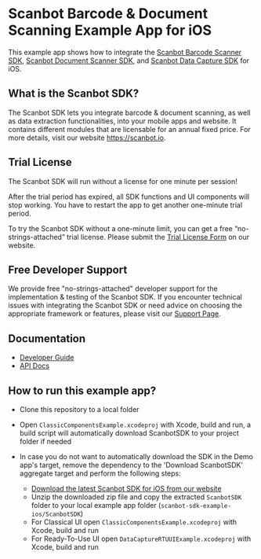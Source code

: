 # Scanbot Barcode & Document Scanning Example App for iOS

This example app shows how to integrate the [Scanbot Barcode Scanner SDK](https://scanbot.io/developer/ios-barcode-scanner-sdk/), [Scanbot Document Scanner SDK](https://scanbot.io/developer/ios-document-scanner/), and [Scanbot Data Capture SDK](https://scanbot.io/developer/ios-data-capture/) for iOS.

## What is the Scanbot SDK?

The Scanbot SDK lets you integrate barcode & document scanning, as well as data extraction functionalities, into your mobile apps and website. It contains different modules that are licensable for an annual fixed price. For more details, visit our website https://scanbot.io.


## Trial License

The Scanbot SDK will run without a license for one minute per session!

After the trial period has expired, all SDK functions and UI components will stop working. You have to restart the app to get another one-minute trial period.

To try the Scanbot SDK without a one-minute limit, you can get a free “no-strings-attached” trial license. Please submit the [Trial License Form](https://scanbot.io/trial/) on our website.

## Free Developer Support

We provide free "no-strings-attached" developer support for the implementation & testing of the Scanbot SDK.
If you encounter technical issues with integrating the Scanbot SDK or need advice on choosing the appropriate
framework or features, please visit our [Support Page](https://docs.scanbot.io/support/).

## Documentation
- [Developer Guide](https://docs.scanbot.io/document-scanner-sdk/ios/introduction/)
- [API Docs](https://scanbotsdk.github.io/documentation/ios/)


## How to run this example app?

- Clone this repository to a local folder
- Open `ClassicComponentsExample.xcodeproj` with Xcode, build and run, a build script will automatically download ScanbotSDK to your project folder if needed

- In case you do not want to automatically download the SDK in the Demo app's target, remove the dependency to the 'Download ScanbotSDK' aggregate target and perform the following steps:
  * [Download the latest Scanbot SDK for iOS from our website](https://docs.scanbot.io/document-scanner-sdk/ios/getting-started/)
  * Unzip the downloaded zip file and copy the extracted `ScanbotSDK` folder to your local example app folder (`scanbot-sdk-example-ios/ScanbotSDK`)
  * For Classical UI open `ClassicComponentsExample.xcodeproj` with Xcode, build and run
  * For Ready-To-Use UI open `DataCaptureRTUUIExample.xcodeproj` with Xcode, build and run

